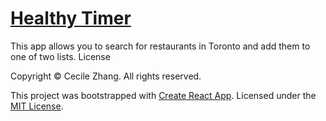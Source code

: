 # [Healthy Timer](https://cclzhang.github.io/trusty-health-timer/)

This app allows you to search for restaurants in Toronto and add them to one of two lists.
License

Copyright &copy; Cecile Zhang. All rights reserved.

This project was bootstrapped with [Create React App](https://github.com/facebook/create-react-app). Licensed under the [MIT License](./LICENSE).